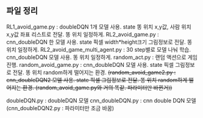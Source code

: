 ## 파일 정리
RL1_avoid_game.py : doubleDQN 1개 모델 사용. state 똥 위치 x,y값, 사람 위치 x,y값 좌표 리스트로 전달. 똥 위치 일정하게.
RL2_avoid_game.py : cnn_doubleDQN 한 모델 사용. state 픽셀 width*height크기 그림정보로 전달. 똥 위치 일정하게.
RL2_avoid_game_multi_agent.py : 30 step별로 모델 나눠 학습. cnn_doubleDQN 모델 사용. 똥 위치 일정하게.
random_act.py : 랜덤 액션으로 게임 진행.
random_avoid_game.py : cnn_doubleDQN 모델 사용. state 픽셀 그림정보로 전달. 똥 위치 random하게 떨어지는 환경.
~~(random_avoid_game2.py : cnn_doubleDQN2 모델 사용. state 픽셀 그림정보로 전달. 똥 위치 random하게 떨어지는 환경. (random_avoid_game.py와 거의 똑같. 파라미터만 바뀐거))~~

doubleDQN.py : doubleDQN 모델
cnn_doubleDQN.py : cnn double DQN 모델
(cnn_doubleDQN2.py : 파라미터만 조금 바꿈)